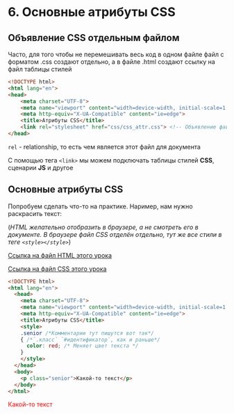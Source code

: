   # 6. Основные атрибуты CSS
  
  ## Объявление CSS отдельным файлом
  Часто, для того чтобы не перемешивать весь код в одном файле файл с форматом .css создают отдельно, а в файле .html создают ссылку на файл таблицы стилей
  
  
  ```html
  <!DOCTYPE html>
  <html lang="en">
  <head>
      <meta charset="UTF-8">
      <meta name="viewport" content="width=device-width, initial-scale=1.0">
      <meta http-equiv="X-UA-Compatible" content="ie=edge">
      <title>Атрибуты CSS</title>
      <link rel="stylesheet" href="css/css_attr.css"> <!-- Объявление файла со стилями-->
  </head>
  ```
  
  `rel` - relationship, то есть чем является этот файл для документа
   
   С помощью тега `<link>` мы можем подключать таблицы стилей **CSS**, сценарии **JS** и другое
   
   ## Основные атрибуты CSS
   
   Попробуем сделать что-то на практике. Наример, нам нужно раскрасить текст:
   
  (*HTML желательно отобразить в браузере, а не смотреть его в документе. В браузере файл CSS отделён отдельно, тут же все стили в теге `<style></style>`*)
  
  [Ссылка на файл HTML этого урока](https://github.com/Username77177/WebLearning/blob/master/htmlsource/6.CSS_attr.html)
  
  [Ссылка на файл CSS этого урока](https://github.com/Username77177/WebLearning/blob/master/htmlsource/css/css_attr.css)
   
  ```html
  <!DOCTYPE html>
  <html lang="en">
    <head>
      <meta charset="UTF-8">
      <meta name="viewport" content="width=device-width, initial-scale=1.0">
      <meta http-equiv="X-UA-Compatible" content="ie=edge">
      <title>Атрибуты CSS</title>
      <style>
      .senior /*Комментарии тут пишутся вот так*/
      { /*`.класс` `#идентификатор`, как и раньше*/
        color: red; /* Меняет цвет текста */
      }
      </style>
    </head>
    <body>
      <p class="senior">Какой-то текст</p>
    </body>
  </html>
  ```
  
  <html lang="en">
    <head>
      <meta charset="UTF-8">
      <meta name="viewport" content="width=device-width, initial-scale=1.0">
      <meta http-equiv="X-UA-Compatible" content="ie=edge">
      <title>Атрибуты CSS</title>
      <style>
      .senior /*Комментарии тут пишутся вот так*/
      { /*`.класс` `#идентификатор`, как и раньше*/
        color: red; /* Меняет цвет текста */
      }
      </style>
    </head>
    <body>
      <p class="senior">Какой-то текст</p>
    </body>
  </html>
